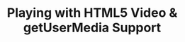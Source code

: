 ---
title: Playing with HTML5 Video & getUserMedia Support
authors:
- daniel-davis
- layout: article
---